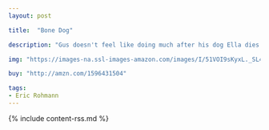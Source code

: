 ```yaml
---
layout: post

title:  "Bone Dog"

description: "Gus doesn't feel like doing much after his dog Ella dies. He doesn't really even feel like dressing up for Halloween. But when Gus runs into a bunch of rowdy skeletons, it's Ella—his very own Bone dog—who comes to his aid, and together they put those skeletons in their place. A book about friendship, loss, and a delightfully spooky Halloween."

img: "https://images-na.ssl-images-amazon.com/images/I/51VOI9sKyxL._SL480_.jpg"

buy: "http://amzn.com/1596431504"

tags:
- Eric Rohmann
---
```


{% include content-rss.md %}